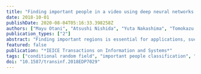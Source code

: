 ```yaml
---
title: "Finding important people in a video using deep neural networks with conditional random fields"
date: 2018-10-01
publishDate: 2020-08-04T05:16:33.398258Z
authors: ["Mayu Otani", "Atsushi Nishida", "Yuta Nakashima", "Tomokazu Sato", "Naokazu Yokoya"]
publication_types: ["2"]
abstract: "Finding important regions is essential for applications, such as content-aware video compression and video retargeting to automatically crop a region in a video for small screens. Since people are one of main subjects when taking a video, some methods for finding important regions use a visual attention model based on face/pedestrian detection to incorporate the knowledge that people are important. However, such methods usually do not distinguish important people from passers-by and bystanders, which results in false positives. In this paper, we propose a deep neural network (DNN)-based method, which classifies a person into important or unimportant, given a video containing multiple people in a single frame and captured with a hand-held camera. Intuitively, important/ unimportant labels are highly correlated given that corresponding people's spatial motions are similar. Based on this assumption, we propose to boost the performance of our important/unimportant classification by using conditional random fields (CRFs) built upon the DNN, which can be trained in an end-to-end manner. Our experimental results show that our method successfully classifies important people and the use of a DNN with CRFs improves the accuracy."
featured: false
publication: "*IEICE Transactions on Information and Systems*"
tags: ["conditional random field", "important people classification", "neural network"]
doi: "10.1587/transinf.2018EDP7029"
---
```


